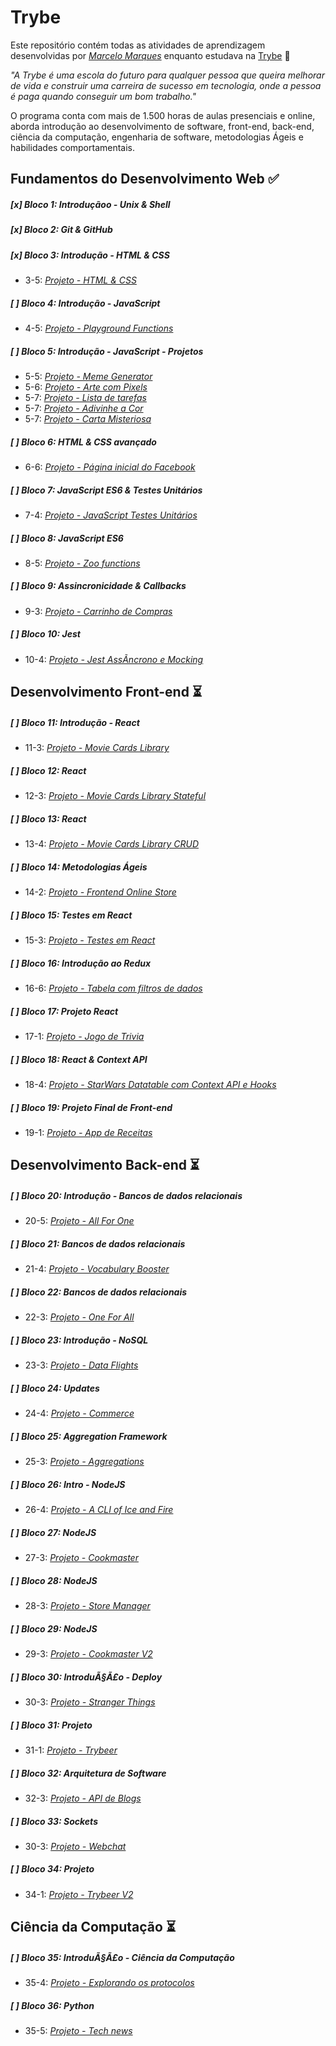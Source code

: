 # Trybe

Este repositório contém todas as atividades de aprendizagem desenvolvidas por _[Marcelo Marques](https://www.linkedin.com/in/marcelo-mls/)_ enquanto estudava na [Trybe](https://www.betrybe.com/) :rocket:

_"A Trybe é uma escola do futuro para qualquer pessoa que queira melhorar de vida e construir uma carreira de sucesso em tecnologia, onde a pessoa é paga quando conseguir um bom trabalho."_

O programa conta com mais de 1.500 horas de aulas presenciais e online, aborda introdução ao desenvolvimento de software, front-end, back-end, ciência da computação, engenharia de software, metodologias Ágeis e habilidades comportamentais.

## Fundamentos do Desenvolvimento Web :white_check_mark:

##### [x] Bloco 1: Introduçãoo - Unix & Shell

##### [x] Bloco 2: Git & GitHub

##### [x] Bloco 3: Introdução - HTML & CSS

- 3-5: _[Projeto - HTML & CSS]()_


##### [ ] Bloco 4: Introdução - JavaScript

- 4-5: _[Projeto - Playground Functions]()_


##### [ ] Bloco 5: Introdução - JavaScript - Projetos

- 5-5: _[Projeto - Meme Generator]()_
- 5-6: _[Projeto - Arte com Pixels]()_
- 5-7: _[Projeto - Lista de tarefas]()_
- 5-7: _[Projeto - Adivinhe a Cor]()_
- 5-7: _[Projeto - Carta Misteriosa]()_


##### [ ] Bloco 6: HTML & CSS avançado

- 6-6: _[Projeto - Página inicial do Facebook]()_


##### [ ] Bloco 7: JavaScript ES6 & Testes Unitários

- 7-4: _[Projeto - JavaScript Testes Unitários]()_


##### [ ] Bloco 8: JavaScript ES6

- 8-5: _[Projeto - Zoo functions]()_


##### [ ] Bloco 9: Assincronicidade & Callbacks

- 9-3: _[Projeto - Carrinho de Compras]()_


##### [ ] Bloco 10: Jest

- 10-4: _[Projeto - Jest AssÃ­ncrono e Mocking]()_


## Desenvolvimento Front-end :hourglass_flowing_sand:

##### [ ] Bloco 11: Introdução - React

- 11-3: _[Projeto - Movie Cards Library]()_

##### [ ] Bloco 12: React

- 12-3: _[Projeto - Movie Cards Library Stateful]()_

##### [ ] Bloco 13: React

- 13-4: _[Projeto - Movie Cards Library CRUD]()_

##### [ ] Bloco 14: Metodologias Ágeis

- 14-2: _[Projeto - Frontend Online Store]()_

##### [ ] Bloco 15: Testes em React

- 15-3: _[Projeto - Testes em React]()_

##### [ ] Bloco 16: Introdução ao Redux

- 16-6: _[Projeto - Tabela com filtros de dados]()_

##### [ ] Bloco 17: Projeto React

- 17-1: _[Projeto - Jogo de Trivia]()_

##### [ ] Bloco 18: React & Context API

- 18-4: _[Projeto - StarWars Datatable com Context API e Hooks]()_

##### [ ] Bloco 19: Projeto Final de Front-end

- 19-1: _[Projeto - App de Receitas]()_

## Desenvolvimento Back-end :hourglass_flowing_sand:

##### [ ] Bloco 20: Introdução - Bancos de dados relacionais

- 20-5: _[Projeto - All For One]()_

##### [ ] Bloco 21: Bancos de dados relacionais

- 21-4: _[Projeto - Vocabulary Booster]()_

##### [ ] Bloco 22: Bancos de dados relacionais

- 22-3: _[Projeto - One For All]()_

##### [ ] Bloco 23: Introdução - NoSQL

- 23-3: _[Projeto - Data Flights]()_

##### [ ] Bloco 24: Updates

- 24-4: _[Projeto - Commerce]()_

##### [ ] Bloco 25: Aggregation Framework

- 25-3: _[Projeto - Aggregations]()_

##### [ ] Bloco 26: Intro - NodeJS

- 26-4: _[Projeto - A CLI of Ice and Fire]()_

##### [ ] Bloco 27: NodeJS

- 27-3: _[Projeto - Cookmaster]()_

##### [ ] Bloco 28: NodeJS

- 28-3: _[Projeto - Store Manager]()_

##### [ ] Bloco 29: NodeJS

- 29-3: _[Projeto - Cookmaster V2]()_

##### [ ] Bloco 30: IntroduÃ§Ã£o - Deploy

- 30-3: _[Projeto - Stranger Things]()_

##### [ ] Bloco 31: Projeto

- 31-1: _[Projeto - Trybeer]()_

##### [ ] Bloco 32: Arquitetura de Software

- 32-3: _[Projeto - API de Blogs]()_

##### [ ] Bloco 33: Sockets

- 30-3: _[Projeto - Webchat]()_

##### [ ] Bloco 34: Projeto

- 34-1: _[Projeto - Trybeer V2]()_

## Ciência da Computação :hourglass_flowing_sand:

##### [ ] Bloco 35: IntroduÃ§Ã£o - Ciência da Computação

- 35-4: _[Projeto - Explorando os protocolos]()_

##### [ ] Bloco 36: Python

- 35-5: _[Projeto - Tech news]()_

